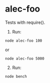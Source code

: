 # alec-foo

Tests with require().

1. Run:

`node alec-foo 100`

or 

`node alec-foo 5000`

2. Run:

`node bench`


